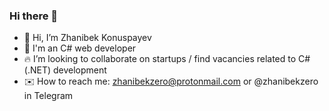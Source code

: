 ### Hi there 👋
- 👋 Hi, I’m Zhanibek Konuspayev
- 👀 I'm an C# web developer
- 🔥 I’m looking to collaborate on startups / find vacancies related to C# (.NET) development
- ✉️ How to reach me: zhanibekzero@protonmail.com or @zhanibekzero in Telegram

<!--
**zhanibekdev/zhanibekdev** is a ✨ _special_ ✨ repository because its `README.md` (this file) appears on your GitHub profile.

Here are some ideas to get you started:

- 🔭 I’m currently working on ...
- 🌱 I’m currently learning ...
- 👯 I’m looking to collaborate on ...
- 🤔 I’m looking for help with ...
- 💬 Ask me about ...
- 📫 How to reach me: ...
- 😄 Pronouns: ...
- ⚡ Fun fact: ...
-->
